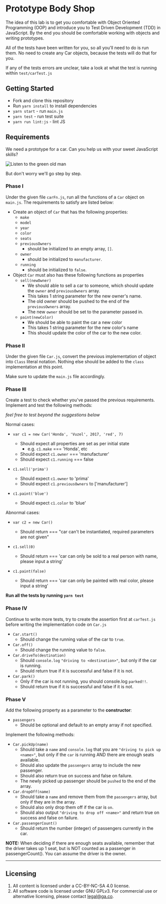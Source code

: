 # Prototype Body Shop

The idea of this lab is to get you comfortable with Object Oriented Programming (OOP) and introduce you to Test Driven Development (TDD) in JavaScript. By the end you should be comfortable working with objects and writing prototypes.

All of the tests have been written for you, so all you'll need to do is run them. No need to create any Car objects, because the tests will do that for you.

If any of the tests errors are unclear, take a look at what the test is running within `test/carTest.js`

## Getting Started

* Fork and clone this repository
* Run `yarn install` to install dependencies
* `yarn start` - run `main.js`
* `yarn test` - run test suite
* `yarn run lint:js` - lint JS

## Requirements

We need a prototype for a car. Can you help us with your sweet JavaScript skills?

<img align="center" src="http://s2.quickmeme.com/img/e9/e9b82533f50538f4d36656f24bf2afb39642223033cd19d52ef1eea5b03ab1bf.jpg" alt="Listen to the green old man" />

But don't worry we'll go step by step.

### Phase I

Under the given file `carFn.js`, run all the functions of a `Car` object on `main.js`.
The requirements to satisfy are listed below:

* Create an object of `Car` that has the following properties:
  * `make`
  * `model`
  * `year`
  * `color`
  * `seats`
  * `previousOwners`
    * should be initialized to an empty array, `[]`.
  * `owner`
    * should be initialized to `manufacturer`.
  * `running`
    * should be initialized to `false`.
* Object `Car` must also has these following functions as properties
  * `sell(newOwner)`
    * We should able to sell a car to someone, which should update the `owner` and `previousOwners` array.
    * This takes 1 string parameter for the new owner's name.
    * The old owner should be pushed to the end of the `previousOwners` array.
    * The new `owner` should be set to the parameter passed in.
  * `paint(newColor)`
    * We should be able to paint the car a new color
    * This takes 1 string parameter for the new color's name
    * This should update the color of the car to the new color.


### Phase II

Under the given file `Car.js`, convert the previous implementation of object
into `Class` literal notation. Nothing else should be added to the `class`
implementation at this point.

Make sure to update the `main.js` file accordingly.

### Phase III

Create a test to check whether you've passed the previous requirements. Implement and test the following methods:

_feel free to test beyond the suggestions below_

Normal cases:
* `var c1 = new Car('Honda', 'Vuzel', 2017, 'red', 7)`
  * Should expect all properties are set as per initial state
    * e.g. `c1.make` === 'Honda', etc
  * Should expect `c1.owner` === 'manufacturer'
  * Should expect `c1.running` === false

* `c1.sell('prima')`
  * Should expect `c1.owner` to 'prima'
  * Should expect `c1.previousOwners` to ['manufacturer']

* `c1.paint('blue')`
  * Should expect `c1.color` to 'blue'

Abnormal cases:
* `var c2 = new Car()`
  * Should return === "car can't be instantiated, required parameters are not given"

* `c1.sell(0)`
  * Should return === 'car can only be sold to a real person with name, please input a string'

* `c1.paint(false)`
  * Should return === 'car can only be painted with real color, please input a string'

**Run all the tests by running `yarn test`**

### Phase IV

Continue to write more tests, try to create the assertion first at `carTest.js`
before writing the implementation code on `Car.js`

* `Car.start()`
  * Should change the running value of the car to `true`.
* `Car.off()`
  * Should change the running value to `false`.
* `Car.driveTo(destination)`
  * Should `console.log` `"driving to <destination>"`, but only if the car is running.
  * Should return true if it is successful and false if it is not.
* `Car.park()`
  * Only if the car is not running, you should console.log `parked!!`.
  * Should return true if it is successful and false if it is not.

### Phase V

Add the following property as a parameter to the **constructor**:

* `passengers`
  * Should be optional and default to an empty array if not specified.

Implement the following methods:

* `Car.pickUp(name)`
  * Should take a `name` and `console.log` that you are `"driving to pick up <name>"`, but only if the `car` is running AND there are enough seats available.
  * Should also update the `passengers` array to include the new passenger.
  * Should also return true on success and false on failure.
  * The newly picked up passenger should be `pushed` to the end of the array.
* `Car.dropOff(name)`
  * Should take a `name` and remove them from the `passengers` array, but only if they are in the array.
  * Should also only drop them off if the car is `on`.
  * Should also output `"driving to drop off <name>"` and return true on success and false on failure.
* `Car.passengerCount()`
  * Should return the number (integer) of passengers currently in the car.

**NOTE:** When deciding if there are enough seats available, remember that the driver takes up 1 seat, but is NOT counted as a passenger in passengerCount(). You can assume the driver is the owner.


---

## Licensing
1. All content is licensed under a CC-BY-NC-SA 4.0 license.
2. All software code is licensed under GNU GPLv3. For commercial use or alternative licensing, please contact legal@ga.co.
